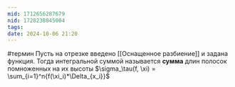 ```yaml
---
mid: 1712656287679
nid: 1728238845004
tags: 
date: 2024-10-06 21:20
---
```

#термин 
Пусть на отрезке введено [[Оснащенное разбиение]] и задана функция. Тогда интегральной суммой называется **сумма** длин полосок помноженных на их высоты  $\sigma_\tau(f, \xi) = \sum_{i=1}^n{f(\xi_i)*\Delta_{x_i}}$